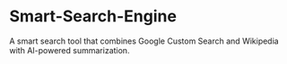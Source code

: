 # Smart-Search-Engine
A smart search tool that combines Google Custom Search and Wikipedia with AI-powered summarization.
